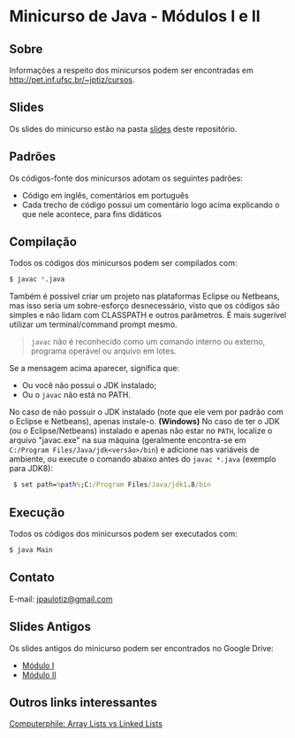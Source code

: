 Minicurso de Java - Módulos I e II
==================================

Sobre
-----

Informações a respeito dos minicursos podem ser encontradas em http://pet.inf.ufsc.br/~jptiz/cursos.

Slides
------

Os slides do minicurso estão na pasta [slides](slides/) deste repositório.

Padrões
-------

Os códigos-fonte dos minicursos adotam os seguintes padrões:

 - Código em inglês, comentários em português
 - Cada trecho de código possui um comentário logo acima explicando o que nele acontece, para fins didáticos

Compilação
----------

Todos os códigos dos minicursos podem ser compilados com:

```sh
$ javac *.java
```

Também é possível criar um projeto nas plataformas Eclipse ou Netbeans, mas isso seria um sobre-esforço desnecessário, visto que os códigos são simples e não lidam com CLASSPATH e outros parâmetros. É mais sugerível utilizar um terminal/command prompt mesmo.

> `javac` não é reconhecido como um comando interno ou externo, programa operável ou arquivo em lotes.

Se a mensagem acima aparecer, significa que:

 - Ou você não possui o JDK instalado;
 - Ou o `javac` não está no PATH.

 No caso de não possuir o JDK instalado (note que ele vem por padrão com o
 Eclipse e Netbeans), apenas instale-o.
 **(Windows)** No caso de ter o JDK (ou o Eclipse/Netbeans) instalado e apenas não
 estar no `PATH`, localize o arquivo "javac.exe" na sua máquina (geralmente
 encontra-se em `C:/Program Files/Java/jdk<versão>/bin`) e adicione nas
 variáveis de ambiente, ou execute o comando abaixo antes do `javac *.java`
 (exemplo para JDK8):

```bat
 $ set path=%path%;C:/Program Files/Java/jdk1.8/bin
```

Execução
--------

Todos os códigos dos minicursos podem ser executados com:

```sh
$ java Main
```

Contato
-------

E-mail: jpaulotiz@gmail.com

Slides Antigos
--------------

Os slides antigos do minicurso podem ser encontrados no Google Drive:
* [Módulo I](https://drive.google.com/open?id=0B87Ey7dWqYaCSVlyWk9nRzZWNzg)
* [Módulo II](https://drive.google.com/open?id=0B9adq18P3F9fc2hlRzBnRkZoeVE)

Outros links interessantes
--------------------------

[Computerphile: Array Lists vs Linked Lists](https://www.youtube.com/watch?v=DyG9S9nAlUM)
